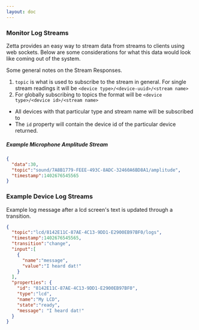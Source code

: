 ```yaml
---
layout: doc
---
```


### Monitor Log Streams

Zetta provides an easy way to stream data from streams to clients using web sockets. Below are some considerations for what this data would look like coming out of the system.

Some general notes on the Stream Responses.

1. `topic` is what is used to subscribe to the stream in general. For single stream readings it will be `<device type>/<device-uuid>/<stream name>`
2. For globally subscribing to topics the format will be `<device type>/<device id>/<stream name>`
  * All devices with that particular type and stream name will be subscribed to
  * The `id` property will contain the device id of the particular device returned.

##### Example Microphone Amplitude Stream

```json
{
  "data":30,
  "topic":"sound/7A8B1779-FEEE-493C-8ADC-32460A6BD8A1/amplitude",
  "timestamp":1402676545565
}
```

### Example Device Log Streams

Example log message after a lcd screen's text is updated through a transition.

```json
{
  "topic":"lcd/8142E11C-87AE-4C13-9DD1-E2900EB97BF0/logs",
  "timestamp":1402676545565,
  "transition":"change",
  "input":[
    {
      "name":"message",
      "value":"I heard dat!"
    }
  ],
  "properties": {
    "id": "8142E11C-87AE-4C13-9DD1-E2900EB97BF0",
    "type":"lcd",
    "name":"My LCD",
    "state":"ready",
    "message": "I heard dat!"
  }
}
```
